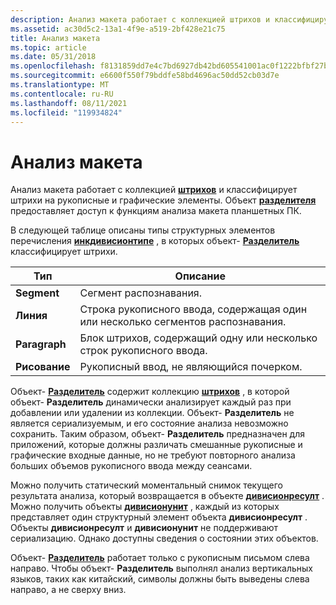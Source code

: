 ```yaml
---
description: Анализ макета работает с коллекцией штрихов и классифицирует штрихи на рукописные и графические элементы. Объект разделителя предоставляет доступ к функциям анализа макета планшетных ПК.
ms.assetid: ac30d5c2-13a1-4f9e-a519-2bf428e21c75
title: Анализ макета
ms.topic: article
ms.date: 05/31/2018
ms.openlocfilehash: f8131859dd7e4c7bd6927db42bd605541001ac0f1222bfbf27b0e59809d4b7bd
ms.sourcegitcommit: e6600f550f79bddfe58bd4696ac50dd52cb03d7e
ms.translationtype: MT
ms.contentlocale: ru-RU
ms.lasthandoff: 08/11/2021
ms.locfileid: "119934824"
---
```

# <a name="layout-analysis"></a>Анализ макета

Анализ макета работает с коллекцией [**штрихов**](/previous-versions/windows/desktop/legacy/ms703293(v=vs.85)) и классифицирует штрихи на рукописные и графические элементы. Объект [**разделителя**](inkdivider-class.md) предоставляет доступ к функциям анализа макета планшетных ПК.

В следующей таблице описаны типы структурных элементов перечисления [**инкдивисионтипе**](/windows/win32/api/msinkaut15/ne-msinkaut15-inkdivisiontype) , в которых объект- [**Разделитель**](inkdivider-class.md) классифицирует штрихи.



| Тип          | Описание                                                                      |
|---------------|----------------------------------------------------------------------------------|
| **Segment**   | Сегмент распознавания.<br/>                                                |
| **Линия**      | Строка рукописного ввода, содержащая один или несколько сегментов распознавания.<br/> |
| **Paragraph** | Блок штрихов, содержащий одну или несколько строк рукописного ввода.<br/>    |
| **Рисование**   | Рукописный ввод, не являющийся почерком.<br/>                                          |



 

Объект- [**Разделитель**](inkdivider-class.md) содержит коллекцию [**штрихов**](/previous-versions/windows/desktop/legacy/ms703293(v=vs.85)) , в которой объект- **Разделитель** динамически анализирует каждый раз при добавлении или удалении из коллекции. Объект- **Разделитель** не является сериализуемым, и его состояние анализа невозможно сохранить. Таким образом, объект- **Разделитель** предназначен для приложений, которые должны различать смешанные рукописные и графические входные данные, но не требуют повторного анализа больших объемов рукописного ввода между сеансами.

Можно получить статический моментальный снимок текущего результата анализа, который возвращается в объекте [**дивисионресулт**](/windows/desktop/api/msinkaut15/nn-msinkaut15-iinkdivisionresult) . Можно получить объекты [**дивисионунит**](/windows/desktop/api/msinkaut15/nn-msinkaut15-iinkdivisionunit) , каждый из которых представляет один структурный элемент объекта **дивисионресулт** . Объекты **дивисионресулт** и **дивисионунит** не поддерживают сериализацию. Однако доступны сведения о состоянии этих объектов.

Объект- [**Разделитель**](inkdivider-class.md) работает только с рукописным письмом слева направо. Чтобы объект- **Разделитель** выполнял анализ вертикальных языков, таких как китайский, символы должны быть выведены слева направо, а не сверху вниз.

 

